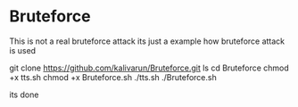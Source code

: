 # Bruteforce
This is not a real bruteforce attack its just a example how bruteforce attack is used 


git clone https://github.com/kalivarun/Bruteforce.git
ls 
cd Bruteforce
chmod +x tts.sh
chmod +x Bruteforce.sh
./tts.sh
./Bruteforce.sh 



its done 
